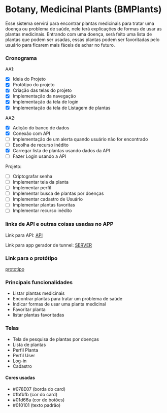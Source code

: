 # Botany, Medicinal Plants (BMPlants)

Esse sistema servirá para encontrar plantas medicinais para tratar uma doença ou problema de saúde, nele terá explicações de formas de usar as plantas medicinais.
Entrando com uma doença, será feito uma lista de plantas que podem ser usadas, essas plantas podem ser favoritadas pelo usuário para ficarem mais fáceis de achar no futuro.

### Cronograma

AA1:

- [x] Ideia do Projeto
- [x] Protótipo do projeto
- [x] Criação das telas do projeto
- [x] Implementação da navegação
- [x] Implementação da tela de login
- [x] Implementação da tela de Listagem de plantas

AA2:

- [x] Adição do banco de dados
- [x] Conexão com API
- [ ] Implementação de um alerta quando usuário não for encontrado
- [ ] Escolha de recurso inédito
- [x] Carregar lista de plantas usando dados da API
- [ ] Fazer Login usando a API

Projeto:

- [ ] Criptografar senha
- [ ] Implementar tela da planta
- [ ] Implementar perfil
- [ ] Implementar busca de plantas por doenças
- [ ] Implementar cadastro de Usuário
- [ ] Implementar plantas favoritas
- [ ] Implementar recurso inédito

### links de API e outras coisas usadas no APP

Link para API:
[API](https://github.com/rgoudinho/BMPlants-API)

Link para app gerador de tunnel:
[SERVER](https://github.com/andresjesse/localserver)

### Link para o protótipo

[prototipo](https://www.figma.com/file/ejBHR58CBIKx9gpMH8MiIv/Untitled?node-id=0%3A1)

### Principais funcionalidades

- Listar plantas medicinais
- Encontrar plantas para tratar um problema de saúde
- Indicar formas de usar uma planta medicinal
- Favoritar planta
- listar plantas favoritadas

### Telas

- Tela de pesquisa de plantas por doenças
- Lista de plantas
- Perfil Planta
- Perfil User
- Log-in
- Cadastro

#### Cores usadas

- #078E07 (borda do card)
- #fbfbfb (cor do card)
- #01d66a (cor de botões)
- #010101 (texto padrão)
